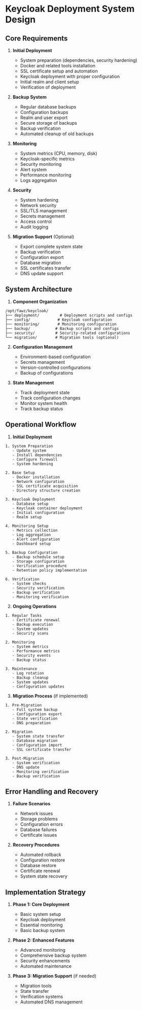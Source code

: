 # Keycloak Deployment System Design

## Core Requirements

1. **Initial Deployment**
   - System preparation (dependencies, security hardening)
   - Docker and related tools installation
   - SSL certificate setup and automation
   - Keycloak deployment with proper configuration
   - Initial realm and client setup
   - Verification of deployment

2. **Backup System**
   - Regular database backups
   - Configuration backups
   - Realm and user export
   - Secure storage of backups
   - Backup verification
   - Automated cleanup of old backups

3. **Monitoring**
   - System metrics (CPU, memory, disk)
   - Keycloak-specific metrics
   - Security monitoring
   - Alert system
   - Performance monitoring
   - Logs aggregation

4. **Security**
   - System hardening
   - Network security
   - SSL/TLS management
   - Secrets management
   - Access control
   - Audit logging

5. **Migration Support** (Optional)
   - Export complete system state
   - Backup verification
   - Configuration export
   - Database migration
   - SSL certificates transfer
   - DNS update support

## System Architecture

1. **Component Organization**
```
/opt/fawz/keycloak/
├── deployment/         # Deployment scripts and configs
├── config/            # Keycloak configuration
├── monitoring/        # Monitoring configuration
├── backup/           # Backup scripts and configs
├── security/         # Security-related configurations
└── migration/        # Migration tools (optional)
```

2. **Configuration Management**
   - Environment-based configuration
   - Secrets management
   - Version-controlled configurations
   - Backup of configurations

3. **State Management**
   - Track deployment state
   - Track configuration changes
   - Monitor system health
   - Track backup status

## Operational Workflow

1. **Initial Deployment**
```
1. System Preparation
   - Update system
   - Install dependencies
   - Configure firewall
   - System hardening

2. Base Setup
   - Docker installation
   - Network configuration
   - SSL certificate acquisition
   - Directory structure creation

3. Keycloak Deployment
   - Database setup
   - Keycloak container deployment
   - Initial configuration
   - Realm setup

4. Monitoring Setup
   - Metrics collection
   - Log aggregation
   - Alert configuration
   - Dashboard setup

5. Backup Configuration
   - Backup schedule setup
   - Storage configuration
   - Verification procedure
   - Retention policy implementation

6. Verification
   - System checks
   - Security verification
   - Backup verification
   - Monitoring verification
```

2. **Ongoing Operations**
```
1. Regular Tasks
   - Certificate renewal
   - Backup execution
   - System updates
   - Security scans

2. Monitoring
   - System metrics
   - Performance metrics
   - Security events
   - Backup status

3. Maintenance
   - Log rotation
   - Backup cleanup
   - System updates
   - Configuration updates
```

3. **Migration Process** (if implemented)
```
1. Pre-Migration
   - Full system backup
   - Configuration export
   - State verification
   - DNS preparation

2. Migration
   - System state transfer
   - Database migration
   - Configuration import
   - SSL certificate transfer

3. Post-Migration
   - System verification
   - DNS update
   - Monitoring verification
   - Backup verification
```

## Error Handling and Recovery

1. **Failure Scenarios**
   - Network issues
   - Storage problems
   - Configuration errors
   - Database failures
   - Certificate issues

2. **Recovery Procedures**
   - Automated rollback
   - Configuration restore
   - Database restore
   - Certificate renewal
   - System state recovery

## Implementation Strategy

1. **Phase 1: Core Deployment**
   - Basic system setup
   - Keycloak deployment
   - Essential monitoring
   - Basic backup system

2. **Phase 2: Enhanced Features**
   - Advanced monitoring
   - Comprehensive backup system
   - Security enhancements
   - Automated maintenance

3. **Phase 3: Migration Support** (if needed)
   - Migration tools
   - State transfer
   - Verification systems
   - Automated DNS management